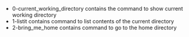 - 0-current_working_directory contains the command to show current working directory
- 1-listit contains command to list contents of the current directory
- 2-bring_me_home contains command to go to the home directory
